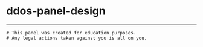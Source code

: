 # ddos-panel-design
-----------------------------
    # This panel was created for education purposes.
    # Any legal actions taken against you is all on you.
